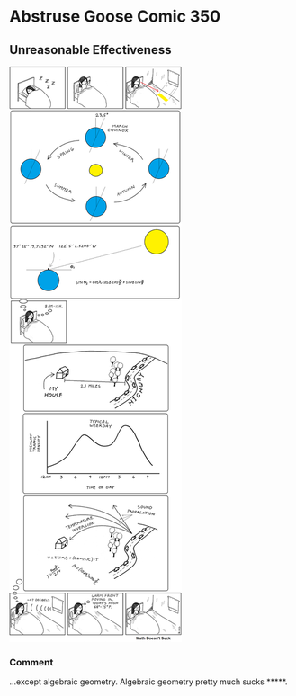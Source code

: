 # Abstruse Goose Comic 350
## Unreasonable Effectiveness

![image](comics/my_favorite_danica.png)
### Comment
...except algebraic geometry. Algebraic geometry pretty much sucks *****.
